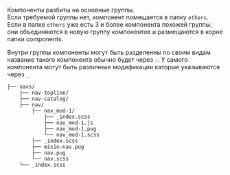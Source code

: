 Компоненты разбиты на основные группы.  
Если требуемой группы нет, компонент помещается в папку `others`.
Если в папке `others` уже есть 3 и более компонента похожей группы, они объединяются в новую группу компонентов и размещаются в корне папки components.


Внутри группы компоненты могут быть разделенны по своим видам название такого компонента обычно будет через `-`. У самого компонента могут быть различные модификации каторые указываются через `_` 
```
├── navs/
    ├── nav-topline/
    ├── nav-catalog/
    ├── nav/
        ├── nav_mod-1/
            ├── _index.scss
            ├── nav_mod-1.js
            ├── nav_mod-1.pug
            └── nav_mod-1.scss             
        ├── _index.scss
        ├── mixin-nav.pug
        ├── nav.pug
        └── nav.scss
    └── _index.scss
```